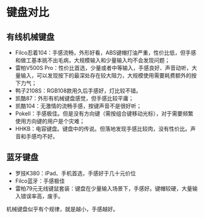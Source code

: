 # 键盘对比

## 有线机械键盘

- Filco忍着104：手感流畅，外形好看，ABS键帽打油严重，性价比低，但手感和做工基本挑不出毛病，大规模输入和少量输入均不会发现问题；
- 雷柏V500S Pro：性价比首选，少量或者中等输入，手感良好、声音动听，大量输入，可以发现按下的最深处存在较大阻力，大规模使用需要耗费额外的按下力气；
- 鸭子2108S：RGB108款用久后手感好，灯比较不错。
- 凯酷87：外形有机械键盘感觉，但手感比较平庸；
- 凯酷104：无激情的流畅手感，按键声音不是很好听；
- PokeII：手感极佳。但是没有方向键（需按组合键移动光标），对于需要频繁使用方向键的用户是个灾难；
- HHKB：电容键盘。键盘中的传说。但落地发现手感比较肉，没有性价比。声音和手感均不好。

## 蓝牙键盘

- 罗技K380：iPad、手机首选，手感好于几十元价位
- Filco蓝牙：手感极佳
- 雷柏79元无线键鼠套装：键盘在少量输入场景下，手感好。键帽较硬，大量输入错误率高，废手。


机械键盘似乎有个规律，就是越小，手感越好。
